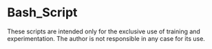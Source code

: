 # Bash_Script
These scripts are intended only for the exclusive use of training and experimentation. The author is not responsible in any case for its use.
